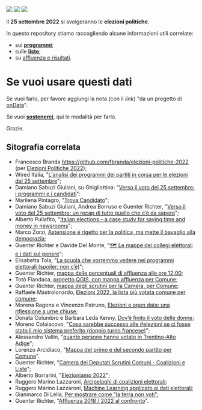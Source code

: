 <a href="https://ondata.it/dona/"><img src="https://img.shields.io/badge/%F0%9F%92%AA-Sostienici-success"/></a> <a href="https://ondata.it/"><img src="https://img.shields.io/badge/by-onData-%232e85d1"/></a> <a href="https://www.datibenecomune.it/"><img src="https://img.shields.io/badge/%F0%9F%99%8F-%23datiBeneComune-%23cc3232"/></a>

Il **25 settembre 2022** si svolgeranno le **elezioni politiche**.

In questo repository stiamo raccogliendo alcune informazioni utili correlate:

- sui [**programmi**](programmi/README.md);
- sulle [**liste**](liste/README.md);
- su [affluenza e risultati](affluenza-risultati/README.md).

# Se vuoi usare questi dati

Se vuoi farlo, per favore aggiungi la nota (con il *link*) "da un progetto di [onData](https://github.com/ondata/elezioni-politiche-2022)".

Se vuoi [**sostenerci**](https://ondata.it/dona/), qui le modalità per farlo.

Grazie.


## Sitografia correlata

- Francesco Branda https://github.com/fbranda/elezioni-politiche-2022 (per [Elezioni Politiche 2022](https://elezionipolitiche2022.tk/));
- Wired Italia, "[L'analisi dei programmi dei partiti in corsa per le elezioni del 25 settembre](https://www.wired.it/article/elezioni-2022-programmi-partiti-analisi/)";
- Damiano Sabuzi Giuliani, su Ghigliottina: "[Verso il voto del 25 settembre: i programmi e i candidati](https://www.ghigliottina.info/2022/09/08/voto-25-settembre-programmi-candidati/)":
- Marilena Pintagro, "[Trova Candidato](https://trovacandidato2022.surge.sh/)";
- Damiano Sabuzi Giuliani, Andrea Borruso e Guenter Richter, "[Verso il voto del 25 settembre: un recap di tutto quello che c’è da sapere](https://www.ghigliottina.info/2022/09/15/verso-il-voto-del-25-settembre-recap/)";
- Alberto Puliafito, "[Italian elections – a case study for saving time and money in newsrooms](https://thefix.media/2022/9/19/italian-elections-a-case-of-study-for-saving-time-and-money-in-newsrooms)";
- Marco Zorzi, [Astensione é rigetto per la politica, ma mette il bavaglio alla democrazia](https://www.altovicentinonline.it/sotto-la-lente/astensione-e-rigetto-per-la-politica-ma-mette-il-bavaglio-alla-democrazia/);
- Guenter Richter e Davide Del Monte, "[🗺️ Le mappe dei collegi elettorali e i dati sul genere](https://www.ondata.it/le-mappe-dei-collegi-elettorali-e-i-dati-sul-genere/)";
- Elisabetta Tola, "[La scuola che vorremmo vedere nei programmi elettorali (spoiler: non c’è)](https://www.valigiablu.it/scuola-programmi-elezioni-2022/)";
- Guenter Richter, [mappa delle percentuali di affluenza alle ore 12:00](https://gjrichter.github.io/pages/Elezioni_Politiche_2022_affluenza/index.html);
- Totò Fiandaca, [progetto QGIS, con mappa affluenza per Comune](https://t.me/pigrecoinfinito/848);
- Guenter Richter, [mappa degli scrutini per la Camera, per Comune](https://gjrichter.github.io/pages/Elezioni_Politiche_2022_scrutini/index_comuni_extended.html);
- Raffaele Mastrolonardo, [Elezioni 2022, la lista più votata comune per comune](https://public.flourish.studio/visualisation/11321338/);
- Morena Ragone e Vincenzo Patruno, [Elezioni e open data: una riflessione a urne chiuse](https://www.forumpa.it/open-government/open-data/elezioni-e-open-data-una-riflessione-a-urne-chiuse/);
- Donata Columbro e Barbara Leda Kenny, [Dov’è finito il voto delle donne](https://www.essenziale.it/notizie/donata-columbro/2022/09/29/voto-delle-donne);
- Moreno Colaiacovo, "[Cosa sarebbe successo alle #elezioni se ci fosse stato il mio sistema preferito (doppio turno francese)](https://twitter.com/emmecola/status/1576505968937951233)";
- Alessandro Vallin, "[quante persone hanno votato in Trentino-Alto Adige](https://twitter.com/aluollin/status/1575958494355693568)";
- Lorenzo Arcidiaco, "[Mappa del primo e del secondo  partito per Comune](https://twitter.com/LArcidiaco/status/1575902947044601857)".
- Guenter Richter, "[Camera dei Deputati Scrutini Comuni - Coalizioni e Liste](https://gjrichter.github.io/pages/Elezioni_Politiche_2022_scrutini/index_comuni_extended_coalizioni.html)";
- Alberto Borrarini, "[Elezioniamo 2022](http://elezioniamo.albertobottarini.com)";
- Ruggero Marino Lazzaroni, [Arcipelaghi di coalizioni elettorali](https://twitter.com/ruggsea/status/1579199226432880640);
- Ruggero Marino Lazzaroni, [Machine Learning applicato ai dati elettorali](https://twitter.com/ruggsea/status/1581034588159496192);
- Gianmarco Di Lella, [Per mostrare come "la terra non voti"](https://twitter.com/gmdilella/status/1581653948104003585);
- Guenter Richter, "[Affluenza 2018 / 2022 al confronto](https://gjrichter.github.io/pages/Elezioni_Politiche_2022_affluenza/index_page_affluenza_diff_2028_2022.html)".
